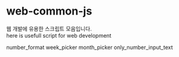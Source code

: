 # web-common-js
웹 개발에 유용한 스크립트 모음입니다.<br>
here is usefull script for web development

number_format
week_picker
month_picker
only_number_input_text
